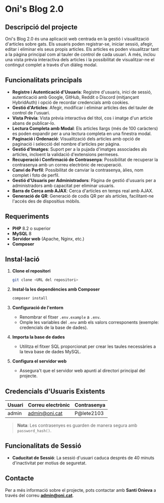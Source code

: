 # Oni's Blog 2.0

## Descripció del projecte

Oni's Blog 2.0 és una aplicació web centrada en la gestió i visualització d'articles sobre gats. Els usuaris poden registrar-se, iniciar sessió, afegir, editar i eliminar els seus propis articles. Els articles es poden visualitzar tant a la pàgina principal com al tauler de control de cada usuari. A més, inclou una vista prèvia interactiva dels articles i la possibilitat de visualitzar-ne el contingut complet a través d'un diàleg modal.

## Funcionalitats principals

- **Registre i Autenticació d'Usuaris**: Registre d'usuaris, inici de sessió, autenticació amb Google, GitHub, Reddit o Discord (mitjançant HybridAuth) i opció de recordar credencials amb cookies.
- **Gestió d'Articles**: Afegir, modificar i eliminar articles des del tauler de control de l'usuari.
- **Vista Prèvia**: Vista prèvia interactiva del títol, cos i imatge d'un article abans de publicar-lo.
- **Lectura Completa amb Modal**: Els articles llargs (més de 100 caràcters) es poden expandir per a una lectura completa en una finestra modal.
- **Paginació i Ordenació**: Visualització dels articles amb opció de paginació i selecció del nombre d'articles per pàgina.
- **Gestió d'Imatges**: Suport per a la pujada d'imatges associades als articles, incloent la validació d'extensions permeses.
- **Recuperació i Confirmació de Contrasenya**: Possibilitat de recuperar la contrasenya amb un correu electrònic de recuperació.
- **Canvi de Perfil**: Possibilitat de canviar la contrasenya, àlies, nom complet i foto de perfil.
- **Gestió d'Usuaris per Administradors**: Pàgina de gestió d'usuaris per a administradors amb capacitat per eliminar usuaris.
- **Barra de Cerca amb AJAX**: Cerca d'articles en temps real amb AJAX.
- **Generació de QR**: Generació de codis QR per als articles, facilitant-ne l'accés des de dispositius mòbils.

## Requeriments

- **PHP** 8.2 o superior
- **MySQL** 8
- **Servidor web** (Apache, Nginx, etc.)
- **Composer**

## Instal·lació

1. **Clone el repositori**

   ```bash
   git clone <URL del repositori>
   ```

2. **Instal·la les dependències amb Composer**

   ```bash
   composer install
   ```

3. **Configuració de l'entorn**

   - Renombrar el fitxer `.env.example` a `.env`.
   - Omple les variables del `.env` amb els valors corresponents (exemple: credencials de la base de dades).

4. **Importa la base de dades**

   - Utilitza el fitxer SQL proporcionat per crear les taules necessàries a la teva base de dades MySQL.

5. **Configura el servidor web**

   - Assegura't que el servidor web apunti al directori principal del projecte.

## Credencials d'Usuaris Existents

| Usuari | Correu electrònic     | Contrasenya  |
|--------|----------------------|--------------|
| admin  | admin@oni.cat        | P@lete2103   |

> **Nota**: Les contrasenyes es guarden de manera segura amb `password_hash()`.

## Funcionalitats de Sessió

- **Caducitat de Sessió**: La sessió d'usuari caduca després de 40 minuts d'inactivitat per motius de seguretat.

## Contacte

Per a més informació sobre el projecte, pots contactar amb **Santi Onieva** a través del correu **admin@oni.cat**.
